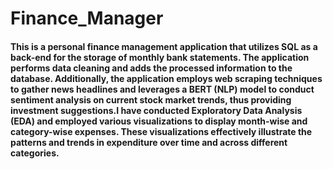 # Finance_Manager

#### This is a personal finance management application that utilizes SQL as a back-end for the storage of monthly bank statements. The application performs data cleaning and adds the processed information to the database. Additionally, the application employs web scraping techniques to gather news headlines and leverages a BERT (NLP) model to conduct sentiment analysis on current stock market trends, thus providing investment suggestions.I have conducted Exploratory Data Analysis (EDA) and employed various visualizations to display month-wise and category-wise expenses. These visualizations effectively illustrate the patterns and trends in expenditure over time and across different categories.
